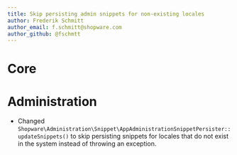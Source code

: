 ```yaml
---
title: Skip persisting admin snippets for non-existing locales
author: Frederik Schmitt
author_email: f.schmitt@shopware.com
author_github: @fschmtt
---
```

# Core
# Administration
* Changed `Shopware\Administration\Snippet\AppAdministrationSnippetPersister::updateSnippets()` to skip persisting snippets for locales that do not exist in the system instead of throwing an exception.
